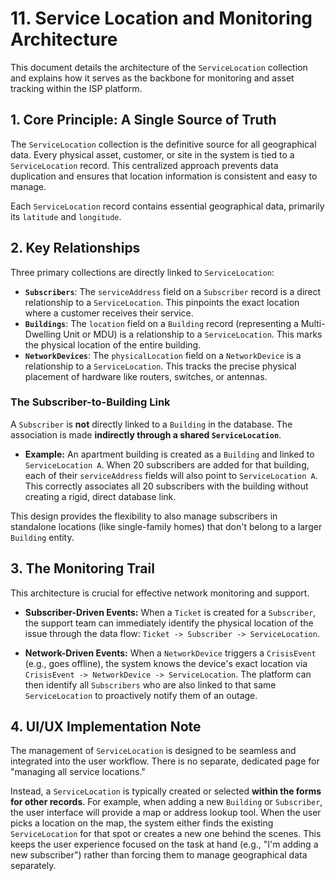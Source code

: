 # 11. Service Location and Monitoring Architecture

This document details the architecture of the `ServiceLocation` collection and explains how it serves as the backbone for monitoring and asset tracking within the ISP platform.

## 1. Core Principle: A Single Source of Truth

The `ServiceLocation` collection is the definitive source for all geographical data. Every physical asset, customer, or site in the system is tied to a `ServiceLocation` record. This centralized approach prevents data duplication and ensures that location information is consistent and easy to manage.

Each `ServiceLocation` record contains essential geographical data, primarily its `latitude` and `longitude`.

## 2. Key Relationships

Three primary collections are directly linked to `ServiceLocation`:

*   **`Subscribers`**: The `serviceAddress` field on a `Subscriber` record is a direct relationship to a `ServiceLocation`. This pinpoints the exact location where a customer receives their service.
*   **`Buildings`**: The `location` field on a `Building` record (representing a Multi-Dwelling Unit or MDU) is a relationship to a `ServiceLocation`. This marks the physical location of the entire building.
*   **`NetworkDevices`**: The `physicalLocation` field on a `NetworkDevice` is a relationship to a `ServiceLocation`. This tracks the precise physical placement of hardware like routers, switches, or antennas.

### The Subscriber-to-Building Link

A `Subscriber` is **not** directly linked to a `Building` in the database. The association is made **indirectly through a shared `ServiceLocation`**.

*   **Example:** An apartment building is created as a `Building` and linked to `ServiceLocation A`. When 20 subscribers are added for that building, each of their `serviceAddress` fields will also point to `ServiceLocation A`. This correctly associates all 20 subscribers with the building without creating a rigid, direct database link.

This design provides the flexibility to also manage subscribers in standalone locations (like single-family homes) that don't belong to a larger `Building` entity.

## 3. The Monitoring Trail

This architecture is crucial for effective network monitoring and support.

*   **Subscriber-Driven Events:** When a `Ticket` is created for a `Subscriber`, the support team can immediately identify the physical location of the issue through the data flow: `Ticket -> Subscriber -> ServiceLocation`.

*   **Network-Driven Events:** When a `NetworkDevice` triggers a `CrisisEvent` (e.g., goes offline), the system knows the device's exact location via `CrisisEvent -> NetworkDevice -> ServiceLocation`. The platform can then identify all `Subscribers` who are also linked to that same `ServiceLocation` to proactively notify them of an outage.

## 4. UI/UX Implementation Note

The management of `ServiceLocation` is designed to be seamless and integrated into the user workflow. There is no separate, dedicated page for "managing all service locations."

Instead, a `ServiceLocation` is typically created or selected **within the forms for other records**. For example, when adding a new `Building` or `Subscriber`, the user interface will provide a map or address lookup tool. When the user picks a location on the map, the system either finds the existing `ServiceLocation` for that spot or creates a new one behind the scenes. This keeps the user experience focused on the task at hand (e.g., "I'm adding a new subscriber") rather than forcing them to manage geographical data separately.
